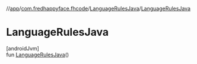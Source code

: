 //[app](../../../index.md)/[com.fredhappyface.fhcode](../index.md)/[LanguageRulesJava](index.md)/[LanguageRulesJava](-language-rules-java.md)

# LanguageRulesJava

[androidJvm]\
fun [LanguageRulesJava](-language-rules-java.md)()
